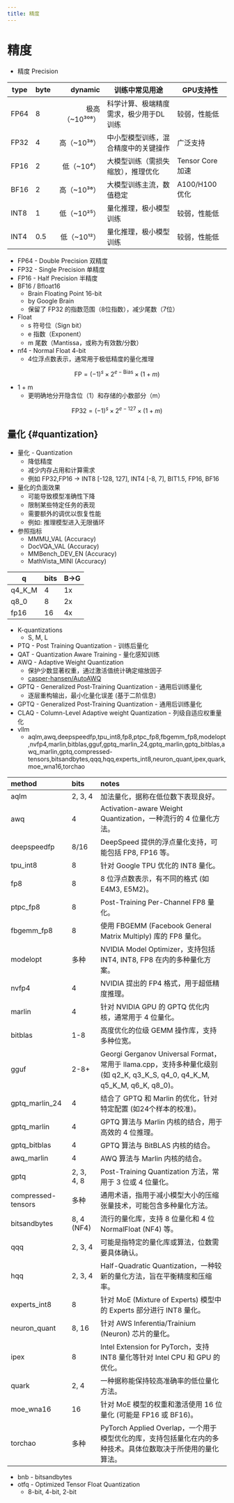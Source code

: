 ```yaml
---
title: 精度
---
```


# 精度

- 精度 Precision

| type | byte |        dynamic | 训练中常见用途                         | GPU支持性        |
| ---- | ---- | -------------: | -------------------------------------- | ---------------- |
| FP64 | 8    | 极高（~10³⁰⁸） | 科学计算、极端精度需求，极少用于DL训练 | 较弱，性能低     |
| FP32 | 4    |    高（~10³⁸） | 中小型模型训练，混合精度中的关键操作   | 广泛支持         |
| FP16 | 2    |     低（~10⁴） | 大模型训练（需损失缩放），推理优化     | Tensor Core 加速 |
| BF16 | 2    |    高（~10³⁸） | 大模型训练主流，数值稳定               | A100/H100 优化   |
| INT8 | 1    |    低（~10²⁵） | 量化推理，极小模型训练                 | 较弱，性能低     |
| INT4 | 0.5  |    低（~10¹²） | 量化推理，极小模型训练                 | 较弱，性能低     |

- FP64 - Double Precision 双精度
- FP32 - Single Precision 单精度
- FP16 - Half Precision 半精度
- BF16 / Bfloat16
  - Brain Floating Point 16-bit
  - by Google Brain
  - 保留了 FP32 的指数范围（8位指数），减少尾数（7位）
- Float
  - s 符号位（Sign bit）
  - e 指数（Exponent）
  - m 尾数（Mantissa，或称为有效数/分数）
- nf4 - Normal Float 4-bit
  - 4位浮点数表示，通常用于极低精度的量化推理

$$
\text{FP} = (-1)^s \times 2^{e-\text{Bias}} \times (1 + m)
$$

- 1 + m
  - 更明确地分开隐含位（1）和存储的小数部分（m）

$$
\text{FP32} = (-1)^s \times 2^{e - 127} \times (1 + m)
$$

## 量化 {#quantization}

- 量化 - Quantization
  - 降低精度
  - 减少内存占用和计算需求
  - 例如 FP32,FP16 -> INT8 [-128, 127], INT4 [-8, 7], BIT1.5, FP16, BF16
- 量化的负面效果
  - 可能导致模型准确性下降
  - 限制某些特定任务的表现
  - 需要额外的调优以恢复性能
  - 例如: 推理模型进入无限循环
- 参照指标
  - MMMU_VAL (Accuracy)
  - DocVQA_VAL (Accuracy)
  - MMBench_DEV_EN (Accuracy)
  - MathVista_MINI (Accuracy)

| q      | bits | B->G |
| ------ | ---- | ---- |
| q4_K_M | 4    | 1x   |
| q8_0   | 8    | 2x   |
| fp16   | 16   | 4x   |

- K-quantizations
  - S, M, L
- PTQ - Post Training Quantization - 训练后量化
- QAT - Quantization Aware Training - 量化感知训练
- AWQ - Adaptive Weight Quantization
  - 保护少数显著权重，通过激活值统计确定缩放因子
  - [casper-hansen/AutoAWQ](https://github.com/casper-hansen/AutoAWQ)
- GPTQ - Generalized Post-Training Quantization - 通用后训练量化
  - 逐层重构输出，最小化量化误差 (基于二阶信息)
- GPTQ - Generalized Post-Training Quantization - 通用后训练量化
- CLAQ - Column-Level Adaptive weight Quantization - 列级自适应权重量化
- vllm
  - aqlm,awq,deepspeedfp,tpu_int8,fp8,ptpc_fp8,fbgemm_fp8,modelopt,nvfp4,marlin,bitblas,gguf,gptq_marlin_24,gptq_marlin,gptq_bitblas,awq_marlin,gptq,compressed-tensors,bitsandbytes,qqq,hqq,experts_int8,neuron_quant,ipex,quark,moe_wna16,torchao

| method             | bits       | notes                                                                                                                      |
| :----------------- | :--------- | :------------------------------------------------------------------------------------------------------------------------- |
| aqlm               | 2, 3, 4    | 加法量化，据称在低位数下表现良好。                                                                                         |
| awq                | 4          | Activation-aware Weight Quantization，一种流行的 4 位量化方法。                                                            |
| deepspeedfp        | 8/16       | DeepSpeed 提供的浮点量化支持，可能包括 FP8, FP16 等。                                                                      |
| tpu_int8           | 8          | 针对 Google TPU 优化的 INT8 量化。                                                                                         |
| fp8                | 8          | 8 位浮点数表示，有不同的格式 (如 E4M3, E5M2)。                                                                             |
| ptpc_fp8           | 8          | Post-Training Per-Channel FP8 量化。                                                                                       |
| fbgemm_fp8         | 8          | 使用 FBGEMM (Facebook General Matrix Multiply) 库的 FP8 量化。                                                             |
| modelopt           | 多种       | NVIDIA Model Optimizer，支持包括 INT4, INT8, FP8 在内的多种量化方案。                                                      |
| nvfp4              | 4          | NVIDIA 提出的 FP4 格式，用于超低精度推理。                                                                                 |
| marlin             | 4          | 针对 NVIDIA GPU 的 GPTQ 优化内核，通常用于 4 位量化。                                                                      |
| bitblas            | 1-8        | 高度优化的位级 GEMM 操作库，支持多种位宽。                                                                                 |
| gguf               | 2-8+       | Georgi Gerganov Universal Format，常用于 llama.cpp，支持多种量化级别 (如 q2_K, q3_K_S, q4_0, q4_K_M, q5_K_M, q6_K, q8_0)。 |
| gptq_marlin_24     | 4          | 结合了 GPTQ 和 Marlin 的优化，针对特定配置 (如24个样本的校准)。                                                            |
| gptq_marlin        | 4          | GPTQ 算法与 Marlin 内核的结合，用于高效的 4 位推理。                                                                       |
| gptq_bitblas       | 4          | GPTQ 算法与 BitBLAS 内核的结合。                                                                                           |
| awq_marlin         | 4          | AWQ 算法与 Marlin 内核的结合。                                                                                             |
| gptq               | 2, 3, 4, 8 | Post-Training Quantization 方法，常用于 3 位或 4 位量化。                                                                  |
| compressed-tensors | 多种       | 通用术语，指用于减小模型大小的压缩张量技术，可能包含多种量化方法。                                                         |
| bitsandbytes       | 8, 4 (NF4) | 流行的量化库，支持 8 位量化和 4 位 NormalFloat (NF4) 等。                                                                  |
| qqq                | 2, 3, 4    | 可能是指特定的量化库或算法，位数需要具体确认。                                                                             |
| hqq                | 2, 3, 4    | Half-Quadratic Quantization，一种较新的量化方法，旨在平衡精度和压缩率。                                                    |
| experts_int8       | 8          | 针对 MoE (Mixture of Experts) 模型中的 Experts 部分进行 INT8 量化。                                                        |
| neuron_quant       | 8, 16      | 针对 AWS Inferentia/Trainium (Neuron) 芯片的量化。                                                                         |
| ipex               | 8          | Intel Extension for PyTorch，支持 INT8 量化等针对 Intel CPU 和 GPU 的优化。                                                |
| quark              | 2, 4       | 一种据称能保持较高准确率的低位量化方法。                                                                                   |
| moe_wna16          | 16         | 针对 MoE 模型的权重和激活使用 16 位量化 (可能是 FP16 或 BF16)。                                                            |
| torchao            | 多种       | PyTorch Applied Overlap，一个用于模型优化的库，支持包括量化在内的多种技术。具体位数取决于所使用的量化算法。                |

- bnb - bitsandbytes
- otfq - Optimized Tensor Float Quantization
  - 8-bit, 4-bit, 2-bit
